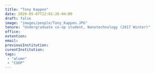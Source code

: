 ```yaml
---
title: "Tony Kappen"
date: 2020-05-07T22:01:26-04:00
draft: false
image: "images/people/Tony_Kappen.JPG"
tenure: "Undergraduate co-op student, Nanotechnology (2017 Winter)"
office:
extention:
email:
previousInstitution: 
curentInstitution: 
tags: 
 - "alumn"
 - "COOP"
---
```


